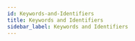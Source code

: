 ```yaml
---
id: Keywords-and-Identifiers
title: Keywords and Identifiers
sidebar_label: Keywords and Identifiers
---
```



#
